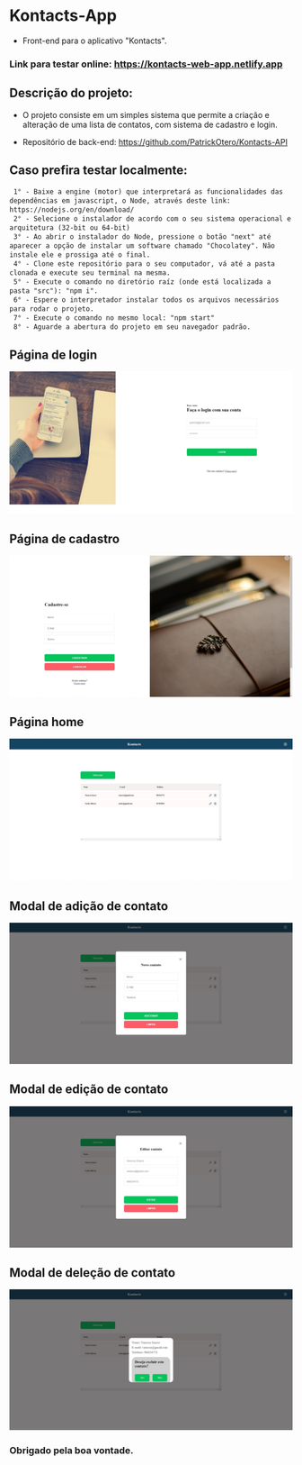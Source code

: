 # Kontacts-App
- Front-end para o aplicativo "Kontacts".

### Link para testar online: https://kontacts-web-app.netlify.app

## Descrição do projeto:
- O projeto consiste em um simples sistema que permite a criação e alteração de uma lista de contatos, com sistema de cadastro e login.

- Repositório de back-end: https://github.com/PatrickOtero/Kontacts-API

## Caso prefira testar localmente:
     1° - Baixe a engine (motor) que interpretará as funcionalidades das dependências em javascript, o Node, através deste link: https://nodejs.org/en/download/
     2° - Selecione o instalador de acordo com o seu sistema operacional e arquitetura (32-bit ou 64-bit)
     3° - Ao abrir o instalador do Node, pressione o botão "next" até aparecer a opção de instalar um software chamado "Chocolatey". Não instale ele e prossiga até o final.
     4° - Clone este repositório para o seu computador, vá até a pasta clonada e execute seu terminal na mesma.
     5° - Execute o comando no diretório raíz (onde está localizada a pasta "src"): "npm i".
     6° - Espere o interpretador instalar todos os arquivos necessários para rodar o projeto.
     7° - Execute o comando no mesmo local: "npm start"
     8° - Aguarde a abertura do projeto em seu navegador padrão.

## Página de login 
<img src="./mdAssets/kontactsLogin.jpg">

## Página de cadastro
<img src="./mdAssets/kontactsCadastro.jpg">

## Página home 
<img src="./mdAssets/kontactsHome.jpg">

## Modal de adição de contato
<img src="./mdAssets/KontactsModalAddContact.jpg">

## Modal de edição de contato 
<img src="./mdAssets/kontactsModalEditContact.jpg">

## Modal de deleção de contato
<img src="./mdAssets/kontactsModalDeleteContact.jpg">

### Obrigado pela boa vontade.
